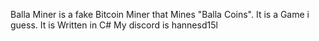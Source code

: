 Balla Miner is a fake Bitcoin Miner that Mines "Balla Coins". It is a Game i guess.
It is Written in C# 
My discord is hannesd15l
